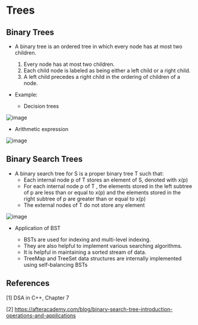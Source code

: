 
# Trees

## Binary Trees

* A binary tree is an ordered tree in which every node has at most two children.
    1. Every node has at most two children.
    2. Each child node is labeled as being either a left child or a right child.
    3. A left child precedes a right child in the ordering of children of a node.

* Example: 
  * Decision trees

![image](https://user-images.githubusercontent.com/37680071/133870681-af31508b-c351-46e9-8a27-f3824fc05615.png)

  * Arithmetic expression
  
![image](https://user-images.githubusercontent.com/37680071/133870704-55b6a416-9b7f-4b7a-930f-71b12f46f708.png)


## Binary Search Trees

* A binary search tree for S is a proper binary tree T such that:
  - Each internal node p of T stores an element of S, denoted with x(p)
  - For each internal node p of T , the elements stored in the left subtree of p are less than or equal to x(p) and the elements stored in the right subtree of p are greater than or equal to x(p)
  - The external nodes of T do not store any element

![image](https://user-images.githubusercontent.com/37680071/133870970-73336fe4-cefe-49e7-b041-7c87bac7a9b7.png)

* Application of BST

  * BSTs are used for indexing and multi-level indexing.
  * They are also helpful to implement various searching algorithms.
  * It is helpful in maintaining a sorted stream of data.
  * TreeMap and TreeSet data structures are internally implemented using self-balancing BSTs

## References

[1] DSA in C++, Chapter 7

[2] https://afteracademy.com/blog/binary-search-tree-introduction-operations-and-applications
